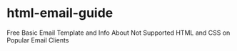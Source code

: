 # html-email-guide
Free Basic Email Template and Info About Not Supported HTML and CSS on Popular Email Clients
